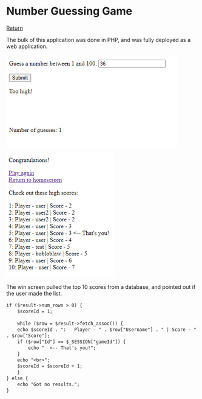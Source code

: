 # Number Guessing Game

[Return](https://seanafoster.github.io/index)

The bulk of this application was done in PHP, and was fully deployed as a web application.

![Guessing game snapshot](/docs/assets/guessing-game-1.png)

![Guessing game win screen snapshot](/docs/assets/guessing-game-2.png)

The win screen pulled the top 10 scores from a database, and pointed out if the user made the list.

```
if ($result->num_rows > 0) {
    $scoreId = 1;

    while ($row = $result->fetch_assoc()) {
    echo $scoreId . ":   Player - " . $row["Username"] . " | Score - " . $row["Score"];
    if ($row["Id"] == $_SESSION["gameId"]) {
        echo "  <-- That's you!";
    }
    echo "<br>";
    $scoreId = $scoreId + 1;
    }
} else {
    echo "Got no results.";
}
